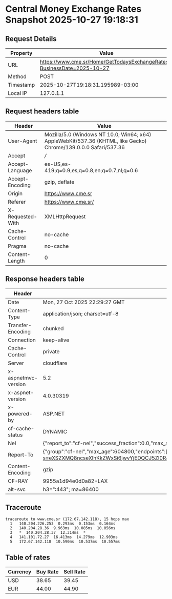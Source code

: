 # Central Money Exchange Rates Snapshot 2025-10-27 19:18:31
## Request Details

| Property | Value |
|----------|-------|
| URL | https://www.cme.sr/Home/GetTodaysExchangeRates/?BusinessDate=2025-10-27 |
| Method | POST |
| Timestamp | 2025-10-27T19:18:31.195989-03:00 |
| Local IP | 127.0.1.1 |
    
## Request headers table

| Header | Value |
|--------|-------|
| User-Agent | Mozilla/5.0 (Windows NT 10.0; Win64; x64) AppleWebKit/537.36 (KHTML, like Gecko) Chrome/139.0.0.0 Safari/537.36 |
| Accept | */* |
| Accept-Language | es-US,es-419;q=0.9,es;q=0.8,en;q=0.7,nl;q=0.6 |
| Accept-Encoding | gzip, deflate |
| Origin | https://www.cme.sr |
| Referer | https://www.cme.sr/ |
| X-Requested-With | XMLHttpRequest |
| Cache-Control | no-cache |
| Pragma | no-cache |
| Content-Length | 0 |

    
## Response headers table
| Header | Value |
|--------|-------|
| Date | Mon, 27 Oct 2025 22:29:27 GMT |
| Content-Type | application/json; charset=utf-8 |
| Transfer-Encoding | chunked |
| Connection | keep-alive |
| Cache-Control | private |
| Server | cloudflare |
| x-aspnetmvc-version | 5.2 |
| x-aspnet-version | 4.0.30319 |
| x-powered-by | ASP.NET |
| cf-cache-status | DYNAMIC |
| Nel | {"report_to":"cf-nel","success_fraction":0.0,"max_age":604800} |
| Report-To | {"group":"cf-nel","max_age":604800,"endpoints":[{"url":"https://a.nel.cloudflare.com/report/v4?s=eXSZXMQ8ncseXlhKkZWxSi6jwvYjEDQCJ5Zl0RJWCs9c2zc3mGIWtOmky0GFnrO%2FLb8UAm%2Bfm4%2BAQ5qZiGtSilgZbpaRyC%2FA8cs%3D"}]} |
| Content-Encoding | gzip |
| CF-RAY | 9955a1d94e0d0a82-LAX |
| alt-svc | h3=":443"; ma=86400 |

## Traceroute 

```
traceroute to www.cme.sr (172.67.142.118), 15 hops max
  1   140.204.226.253  0.293ms  0.153ms  0.164ms 
  2   140.204.28.36  9.963ms  10.085ms  10.056ms 
  3   *  140.204.28.37  12.314ms  * 
  4   141.101.72.27  16.413ms  14.279ms  12.903ms 
  5   172.67.142.118  10.590ms  10.537ms  10.557ms 

```


## Table of rates

| Currency | Buy Rate | Sell Rate |
|----------|----------|-----------|
| USD | 38.65 | 39.45 |
| EUR | 44.00 | 44.90 |
